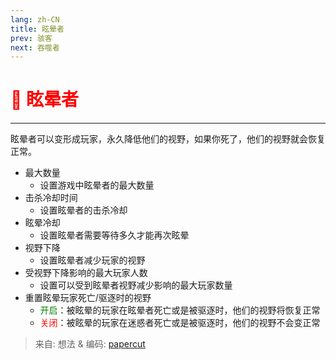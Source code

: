 ```yaml
---
lang: zh-CN
title: 眩晕者
prev: 骇客
next: 吞噬者
---
```


# <font color="red">🎇 <b>眩晕者</b></font> <Badge text="Hindering" type="tip" vertical="middle"/>

***

眩晕者可以变形成玩家，永久降低他们的视野，如果你死了，他们的视野就会恢复正常。

- 最大数量
  - 设置游戏中眩晕者的最大数量
- 击杀冷却时间
  - 设置眩晕者的击杀冷却
- 眩晕冷却
  - 设置眩晕者需要等待多久才能再次眩晕
- 视野下降
  - 设置眩晕者减少玩家的视野
- 受视野下降影响的最大玩家人数
  - 设置可以受到眩晕者视野减少影响的最大玩家数量
- 重置眩晕玩家死亡/驱逐时的视野
  - <font color=green>开启</font>：被眩晕的玩家在眩晕者死亡或是被驱逐时，他们的视野将恢复正常
  - <font color=red>关闭</font>：被眩晕的玩家在迷惑者死亡或是被驱逐时，他们的视野不会变正常

> 来自: 想法 & 编码: [papercut](https://github.com/lars-wu)
